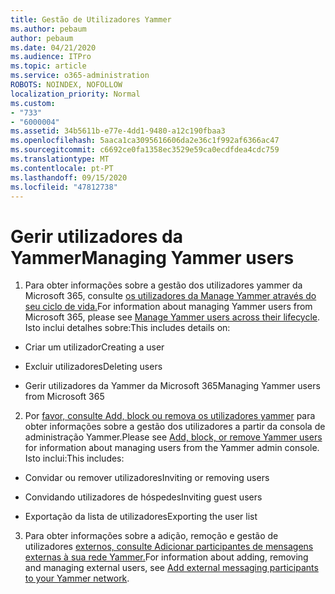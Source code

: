 ```yaml
---
title: Gestão de Utilizadores Yammer
ms.author: pebaum
author: pebaum
ms.date: 04/21/2020
ms.audience: ITPro
ms.topic: article
ms.service: o365-administration
ROBOTS: NOINDEX, NOFOLLOW
localization_priority: Normal
ms.custom:
- "733"
- "6000004"
ms.assetid: 34b5611b-e77e-4dd1-9480-a12c190fbaa3
ms.openlocfilehash: 5aaca1ca3095616606da2e36c1f992af6366ac47
ms.sourcegitcommit: c6692ce0fa1358ec3529e59ca0ecdfdea4cdc759
ms.translationtype: MT
ms.contentlocale: pt-PT
ms.lasthandoff: 09/15/2020
ms.locfileid: "47812738"
---
```

# <a name="managing-yammer-users"></a><span data-ttu-id="5d745-102">Gerir utilizadores da Yammer</span><span class="sxs-lookup"><span data-stu-id="5d745-102">Managing Yammer users</span></span>

1. <span data-ttu-id="5d745-103">Para obter informações sobre a gestão dos utilizadores yammer da Microsoft 365, consulte [os utilizadores da Manage Yammer através do seu ciclo de vida.](https://docs.microsoft.com/yammer/manage-yammer-users/manage-users-across-their-lifecycle)</span><span class="sxs-lookup"><span data-stu-id="5d745-103">For information about managing Yammer users from Microsoft 365, please see [Manage Yammer users across their lifecycle](https://docs.microsoft.com/yammer/manage-yammer-users/manage-users-across-their-lifecycle).</span></span> <span data-ttu-id="5d745-104">Isto inclui detalhes sobre:</span><span class="sxs-lookup"><span data-stu-id="5d745-104">This includes details on:</span></span>

  - <span data-ttu-id="5d745-105">Criar um utilizador</span><span class="sxs-lookup"><span data-stu-id="5d745-105">Creating a user</span></span>

  - <span data-ttu-id="5d745-106">Excluir utilizadores</span><span class="sxs-lookup"><span data-stu-id="5d745-106">Deleting users</span></span>

  - <span data-ttu-id="5d745-107">Gerir utilizadores da Yammer da Microsoft 365</span><span class="sxs-lookup"><span data-stu-id="5d745-107">Managing Yammer users from Microsoft 365</span></span>

2. <span data-ttu-id="5d745-108">Por [favor, consulte Add, block ou remova os utilizadores yammer](https://alchemyportal.azurewebsites.net/Rule/ManageYammer%20users%20across%20their%20lifecycle%20from%20Office%20365) para obter informações sobre a gestão dos utilizadores a partir da consola de administração Yammer.</span><span class="sxs-lookup"><span data-stu-id="5d745-108">Please see [Add, block, or remove Yammer users](https://alchemyportal.azurewebsites.net/Rule/ManageYammer%20users%20across%20their%20lifecycle%20from%20Office%20365) for information about managing users from the Yammer admin console.</span></span> <span data-ttu-id="5d745-109">Isto inclui:</span><span class="sxs-lookup"><span data-stu-id="5d745-109">This includes:</span></span>

  - <span data-ttu-id="5d745-110">Convidar ou remover utilizadores</span><span class="sxs-lookup"><span data-stu-id="5d745-110">Inviting or removing users</span></span>

  - <span data-ttu-id="5d745-111">Convidando utilizadores de hóspedes</span><span class="sxs-lookup"><span data-stu-id="5d745-111">Inviting guest users</span></span>

  - <span data-ttu-id="5d745-112">Exportação da lista de utilizadores</span><span class="sxs-lookup"><span data-stu-id="5d745-112">Exporting the user list</span></span>

3. <span data-ttu-id="5d745-113">Para obter informações sobre a adição, remoção e gestão de utilizadores [externos, consulte Adicionar participantes de mensagens externas à sua rede Yammer.](https://docs.microsoft.com/yammer/work-with-external-users/add-external-participants)</span><span class="sxs-lookup"><span data-stu-id="5d745-113">For information about adding, removing and managing external users, see [Add external messaging participants to your Yammer network](https://docs.microsoft.com/yammer/work-with-external-users/add-external-participants).</span></span>
